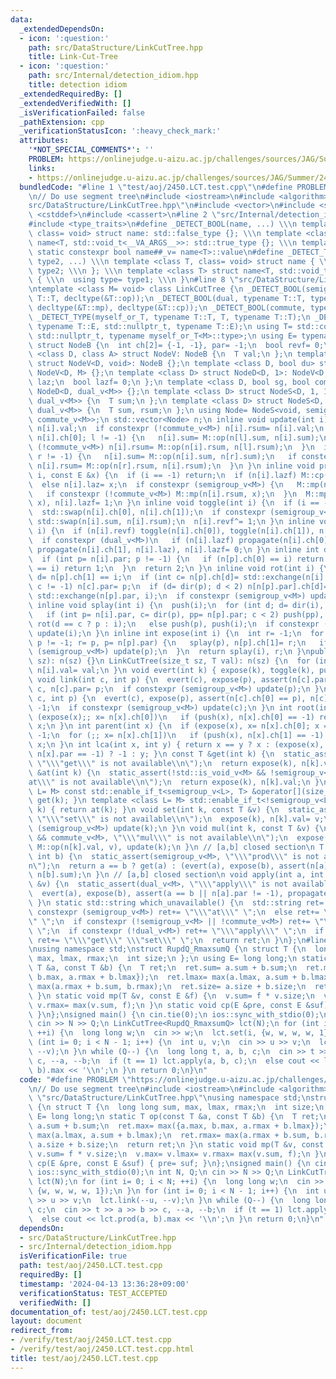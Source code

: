 ```yaml
---
data:
  _extendedDependsOn:
  - icon: ':question:'
    path: src/DataStructure/LinkCutTree.hpp
    title: Link-Cut-Tree
  - icon: ':question:'
    path: src/Internal/detection_idiom.hpp
    title: detection idiom
  _extendedRequiredBy: []
  _extendedVerifiedWith: []
  _isVerificationFailed: false
  _pathExtension: cpp
  _verificationStatusIcon: ':heavy_check_mark:'
  attributes:
    '*NOT_SPECIAL_COMMENTS*': ''
    PROBLEM: https://onlinejudge.u-aizu.ac.jp/challenges/sources/JAG/Summer/2450
    links:
    - https://onlinejudge.u-aizu.ac.jp/challenges/sources/JAG/Summer/2450
  bundledCode: "#line 1 \"test/aoj/2450.LCT.test.cpp\"\n#define PROBLEM \"https://onlinejudge.u-aizu.ac.jp/challenges/sources/JAG/Summer/2450\"\
    \n// Do use segment tree\n#include <iostream>\n#include <algorithm>\n#line 3 \"\
    src/DataStructure/LinkCutTree.hpp\"\n#include <vector>\n#include <string>\n#include\
    \ <cstddef>\n#include <cassert>\n#line 2 \"src/Internal/detection_idiom.hpp\"\n\
    #include <type_traits>\n#define _DETECT_BOOL(name, ...) \\\n template <class,\
    \ class= void> struct name: std::false_type {}; \\\n template <class T> struct\
    \ name<T, std::void_t<__VA_ARGS__>>: std::true_type {}; \\\n template <class T>\
    \ static constexpr bool name##_v= name<T>::value\n#define _DETECT_TYPE(name, type1,\
    \ type2, ...) \\\n template <class T, class= void> struct name { \\\n  using type=\
    \ type2; \\\n }; \\\n template <class T> struct name<T, std::void_t<__VA_ARGS__>>\
    \ { \\\n  using type= type1; \\\n }\n#line 8 \"src/DataStructure/LinkCutTree.hpp\"\
    \ntemplate <class M= void> class LinkCutTree {\n _DETECT_BOOL(semigroup, typename\
    \ T::T, decltype(&T::op));\n _DETECT_BOOL(dual, typename T::T, typename T::E,\
    \ decltype(&T::mp), decltype(&T::cp));\n _DETECT_BOOL(commute, typename T::commute);\n\
    \ _DETECT_TYPE(myself_or_T, typename T::T, T, typename T::T);\n _DETECT_TYPE(nullptr_or_E,\
    \ typename T::E, std::nullptr_t, typename T::E);\n using T= std::conditional_t<std::is_void_v<M>,\
    \ std::nullptr_t, typename myself_or_T<M>::type>;\n using E= typename nullptr_or_E<M>::type;\n\
    \ struct NodeB {\n  int ch[2]= {-1, -1}, par= -1;\n  bool revf= 0;\n };\n template\
    \ <class D, class A> struct NodeV: NodeB {\n  T val;\n };\n template <class D>\
    \ struct NodeV<D, void>: NodeB {};\n template <class D, bool du> struct NodeD:\
    \ NodeV<D, M> {};\n template <class D> struct NodeD<D, 1>: NodeV<D, M> {\n  E\
    \ laz;\n  bool lazf= 0;\n };\n template <class D, bool sg, bool com> struct NodeS:\
    \ NodeD<D, dual_v<M>> {};\n template <class D> struct NodeS<D, 1, 1>: NodeD<D,\
    \ dual_v<M>> {\n  T sum;\n };\n template <class D> struct NodeS<D, 1, 0>: NodeD<D,\
    \ dual_v<M>> {\n  T sum, rsum;\n };\n using Node= NodeS<void, semigroup_v<M>,\
    \ commute_v<M>>;\n std::vector<Node> n;\n inline void update(int i) {\n  n[i].sum=\
    \ n[i].val;\n  if constexpr (!commute_v<M>) n[i].rsum= n[i].val;\n  if (int l=\
    \ n[i].ch[0]; l != -1) {\n   n[i].sum= M::op(n[l].sum, n[i].sum);\n   if constexpr\
    \ (!commute_v<M>) n[i].rsum= M::op(n[i].rsum, n[l].rsum);\n  }\n  if (int r= n[i].ch[1];\
    \ r != -1) {\n   n[i].sum= M::op(n[i].sum, n[r].sum);\n   if constexpr (!commute_v<M>)\
    \ n[i].rsum= M::op(n[r].rsum, n[i].rsum);\n  }\n }\n inline void propagate(int\
    \ i, const E &x) {\n  if (i == -1) return;\n  if (n[i].lazf) M::cp(n[i].laz, x);\n\
    \  else n[i].laz= x;\n  if constexpr (semigroup_v<M>) {\n   M::mp(n[i].sum, x);\n\
    \   if constexpr (!commute_v<M>) M::mp(n[i].rsum, x);\n  }\n  M::mp(n[i].val,\
    \ x), n[i].lazf= 1;\n }\n inline void toggle(int i) {\n  if (i == -1) return;\n\
    \  std::swap(n[i].ch[0], n[i].ch[1]);\n  if constexpr (semigroup_v<M> && !commute_v<M>)\
    \ std::swap(n[i].sum, n[i].rsum);\n  n[i].revf^= 1;\n }\n inline void push(int\
    \ i) {\n  if (n[i].revf) toggle(n[i].ch[0]), toggle(n[i].ch[1]), n[i].revf= 0;\n\
    \  if constexpr (dual_v<M>)\n   if (n[i].lazf) propagate(n[i].ch[0], n[i].laz),\
    \ propagate(n[i].ch[1], n[i].laz), n[i].lazf= 0;\n }\n inline int dir(int i) {\n\
    \  if (int p= n[i].par; p != -1) {\n   if (n[p].ch[0] == i) return 0;\n   if (n[p].ch[1]\
    \ == i) return 1;\n  }\n  return 2;\n }\n inline void rot(int i) {\n  int p= n[i].par,\
    \ d= n[p].ch[1] == i;\n  if (int c= n[p].ch[d]= std::exchange(n[i].ch[!d], p);\
    \ c != -1) n[c].par= p;\n  if (d= dir(p); d < 2) n[n[p].par].ch[d]= i;\n  n[i].par=\
    \ std::exchange(n[p].par, i);\n  if constexpr (semigroup_v<M>) update(p);\n }\n\
    \ inline void splay(int i) {\n  push(i);\n  for (int d; d= dir(i), d < 2; rot(i))\n\
    \   if (int p= n[i].par, c= dir(p), pp= n[p].par; c < 2) push(pp), push(p), push(i),\
    \ rot(d == c ? p : i);\n   else push(p), push(i);\n  if constexpr (semigroup_v<M>)\
    \ update(i);\n }\n inline int expose(int i) {\n  int r= -1;\n  for (int p= i;\
    \ p != -1; r= p, p= n[p].par) {\n   splay(p), n[p].ch[1]= r;\n   if constexpr\
    \ (semigroup_v<M>) update(p);\n  }\n  return splay(i), r;\n }\npublic:\n LinkCutTree(size_t\
    \ sz): n(sz) {}\n LinkCutTree(size_t sz, T val): n(sz) {\n  for (int i= sz; i--;)\
    \ n[i].val= val;\n }\n void evert(int k) { expose(k), toggle(k), push(k); }\n\
    \ void link(int c, int p) {\n  evert(c), expose(p), assert(n[c].par == -1), n[p].ch[1]=\
    \ c, n[c].par= p;\n  if constexpr (semigroup_v<M>) update(p);\n }\n void cut(int\
    \ c, int p) {\n  evert(c), expose(p), assert(n[c].ch[0] == p), n[c].ch[0]= n[p].par=\
    \ -1;\n  if constexpr (semigroup_v<M>) update(c);\n }\n int root(int x) {\n  for\
    \ (expose(x);; x= n[x].ch[0])\n   if (push(x), n[x].ch[0] == -1) return splay(x),\
    \ x;\n }\n int parent(int x) {\n  if (expose(x), x= n[x].ch[0]; x == -1) return\
    \ -1;\n  for (;; x= n[x].ch[1])\n   if (push(x), n[x].ch[1] == -1) return splay(x),\
    \ x;\n }\n int lca(int x, int y) { return x == y ? x : (expose(x), y= expose(y),\
    \ n[x].par == -1) ? -1 : y; }\n const T &get(int k) {\n  static_assert(!std::is_void_v<M>,\
    \ \"\\\"get\\\" is not available\\n\");\n  return expose(k), n[k].val;\n }\n T\
    \ &at(int k) {\n  static_assert(!std::is_void_v<M> && !semigroup_v<M>, \"\\\"\
    at\\\" is not available\\n\");\n  return expose(k), n[k].val;\n }\n template <class\
    \ L= M> const std::enable_if_t<semigroup_v<L>, T> &operator[](size_t k) { return\
    \ get(k); }\n template <class L= M> std::enable_if_t<!semigroup_v<L>, T> &operator[](size_t\
    \ k) { return at(k); }\n void set(int k, const T &v) {\n  static_assert(!std::is_void_v<M>,\
    \ \"\\\"set\\\" is not available\\n\");\n  expose(k), n[k].val= v;\n  if constexpr\
    \ (semigroup_v<M>) update(k);\n }\n void mul(int k, const T &v) {\n  static_assert(semigroup_v<M>\
    \ && commute_v<M>, \"\\\"mul\\\" is not available\\n\");\n  expose(k), n[k].val=\
    \ M::op(n[k].val, v), update(k);\n }\n // [a,b] closed section\n T prod(int a,\
    \ int b) {\n  static_assert(semigroup_v<M>, \"\\\"prod\\\" is not available\\\
    n\");\n  return a == b ? get(a) : (evert(a), expose(b), assert(n[a].par != -1),\
    \ n[b].sum);\n }\n // [a,b] closed section\n void apply(int a, int b, const E\
    \ &v) {\n  static_assert(dual_v<M>, \"\\\"apply\\\" is not available\\n\");\n\
    \  evert(a), expose(b), assert(a == b || n[a].par != -1), propagate(b, v), push(b);\n\
    \ }\n static std::string which_unavailable() {\n  std::string ret= \"\";\n  if\
    \ constexpr (semigroup_v<M>) ret+= \"\\\"at\\\" \";\n  else ret+= \"\\\"prod\\\
    \" \";\n  if constexpr (!semigroup_v<M> || !commute_v<M>) ret+= \"\\\"mul\\\"\
    \ \";\n  if constexpr (!dual_v<M>) ret+= \"\\\"apply\\\" \";\n  if constexpr (std::is_void_v<M>)\
    \ ret+= \"\\\"get\\\" \\\"set\\\" \";\n  return ret;\n }\n};\n#line 6 \"test/aoj/2450.LCT.test.cpp\"\
    \nusing namespace std;\nstruct RupdQ_RmaxsumQ {\n struct T {\n  long long sum,\
    \ max, lmax, rmax;\n  int size;\n };\n using E= long long;\n static T op(const\
    \ T &a, const T &b) {\n  T ret;\n  ret.sum= a.sum + b.sum;\n  ret.max= max({a.max,\
    \ b.max, a.rmax + b.lmax});\n  ret.lmax= max(a.lmax, a.sum + b.lmax);\n  ret.rmax=\
    \ max(a.rmax + b.sum, b.rmax);\n  ret.size= a.size + b.size;\n  return ret;\n\
    \ }\n static void mp(T &v, const E &f) {\n  v.sum= f * v.size;\n  v.max= v.lmax=\
    \ v.rmax= max(v.sum, f);\n }\n static void cp(E &pre, const E &suf) { pre= suf;\
    \ }\n};\nsigned main() {\n cin.tie(0);\n ios::sync_with_stdio(0);\n int N, Q;\n\
    \ cin >> N >> Q;\n LinkCutTree<RupdQ_RmaxsumQ> lct(N);\n for (int i= 0; i < N;\
    \ ++i) {\n  long long w;\n  cin >> w;\n  lct.set(i, {w, w, w, w, 1});\n }\n for\
    \ (int i= 0; i < N - 1; i++) {\n  int u, v;\n  cin >> u >> v;\n  lct.link(--u,\
    \ --v);\n }\n while (Q--) {\n  long long t, a, b, c;\n  cin >> t >> a >> b >>\
    \ c, --a, --b;\n  if (t == 1) lct.apply(a, b, c);\n  else cout << lct.prod(a,\
    \ b).max << '\\n';\n }\n return 0;\n}\n"
  code: "#define PROBLEM \"https://onlinejudge.u-aizu.ac.jp/challenges/sources/JAG/Summer/2450\"\
    \n// Do use segment tree\n#include <iostream>\n#include <algorithm>\n#include\
    \ \"src/DataStructure/LinkCutTree.hpp\"\nusing namespace std;\nstruct RupdQ_RmaxsumQ\
    \ {\n struct T {\n  long long sum, max, lmax, rmax;\n  int size;\n };\n using\
    \ E= long long;\n static T op(const T &a, const T &b) {\n  T ret;\n  ret.sum=\
    \ a.sum + b.sum;\n  ret.max= max({a.max, b.max, a.rmax + b.lmax});\n  ret.lmax=\
    \ max(a.lmax, a.sum + b.lmax);\n  ret.rmax= max(a.rmax + b.sum, b.rmax);\n  ret.size=\
    \ a.size + b.size;\n  return ret;\n }\n static void mp(T &v, const E &f) {\n \
    \ v.sum= f * v.size;\n  v.max= v.lmax= v.rmax= max(v.sum, f);\n }\n static void\
    \ cp(E &pre, const E &suf) { pre= suf; }\n};\nsigned main() {\n cin.tie(0);\n\
    \ ios::sync_with_stdio(0);\n int N, Q;\n cin >> N >> Q;\n LinkCutTree<RupdQ_RmaxsumQ>\
    \ lct(N);\n for (int i= 0; i < N; ++i) {\n  long long w;\n  cin >> w;\n  lct.set(i,\
    \ {w, w, w, w, 1});\n }\n for (int i= 0; i < N - 1; i++) {\n  int u, v;\n  cin\
    \ >> u >> v;\n  lct.link(--u, --v);\n }\n while (Q--) {\n  long long t, a, b,\
    \ c;\n  cin >> t >> a >> b >> c, --a, --b;\n  if (t == 1) lct.apply(a, b, c);\n\
    \  else cout << lct.prod(a, b).max << '\\n';\n }\n return 0;\n}\n"
  dependsOn:
  - src/DataStructure/LinkCutTree.hpp
  - src/Internal/detection_idiom.hpp
  isVerificationFile: true
  path: test/aoj/2450.LCT.test.cpp
  requiredBy: []
  timestamp: '2024-04-13 13:36:28+09:00'
  verificationStatus: TEST_ACCEPTED
  verifiedWith: []
documentation_of: test/aoj/2450.LCT.test.cpp
layout: document
redirect_from:
- /verify/test/aoj/2450.LCT.test.cpp
- /verify/test/aoj/2450.LCT.test.cpp.html
title: test/aoj/2450.LCT.test.cpp
---
```

